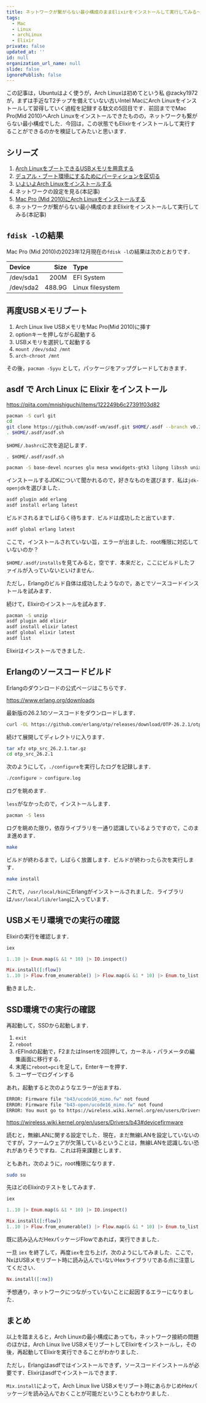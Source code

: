 ```yaml
---
title: ネットワークが繋がらない最小構成のままElixirをインストールして実行してみる〜Arch LinuxをT2チップを備えない古いIntel Macにインストールしようとする日々その5
tags:
  - Mac
  - Linux
  - archLinux
  - Elixir
private: false
updated_at: ''
id: null
organization_url_name: null
slide: false
ignorePublish: false
---
```

この記事は，Ubuntuはよく使うが，Arch Linuxは初めてという私 @zacky1972 が，まずは手近なT2チップを備えていない古いIntel MacにArch Linuxをインストールして習得していく過程を記録する駄文の5回目です．前回まででMac Pro(Mid 2010)へArch Linuxをインストールできたものの，ネットワークも繋がらない最小構成でした．今回は，この状態でもElixirをインストールして実行することができるのかを検証してみたいと思います．

## シリーズ

1. [Arch LinuxをブートできるUSBメモリを用意する](https://qiita.com/zacky1972/items/9f447f9a11f91e90f6e8)
2. [デュアル・ブート環境にするためにパーティションを区切る](https://qiita.com/zacky1972/items/4b3d8240ff1f4a599908)
3. [いよいよArch Linuxをインストールする](https://qiita.com/zacky1972/items/da1db6795b84151186ab)
4. ネットワークの設定を見る(本記事)
5. [Mac Pro (Mid 2010)にArch Linuxをインストールする](https://qiita.com/zacky1972/items/2904a0a07f9335fdb2de)
6. ネットワークが繋がらない最小構成のままElixirをインストールして実行してみる(本記事)

## `fdisk -l`の結果

Mac Pro (Mid 2010)の2023年12月現在の`fdisk -l`の結果は次のとおりです．

|Device   |Size  |Type                |
|:--------|-----:|:-------------------|
|/dev/sda1|  200M|EFI System          |
|/dev/sda2|488.9G|Linux filesystem    |


## 再度USBメモリブート

1. Arch Linux live USBメモリをMac Pro(Mid 2010)に挿す
2. optionキーを押しながら起動する
3. USBメモリを選択して起動する
4. `mount /dev/sda2 /mnt`
5. `arch-chroot /mnt`

その後，`pacman -Syyu` として，パッケージをアップグレードしておきます．

## asdf で Arch Linux に Elixir をインストール

https://qiita.com/mnishiguchi/items/122249b6c27391f03d82

```bash
pacman -S curl git
cd
git clone https://github.com/asdf-vm/asdf.git $HOME/.asdf --branch v0.13.1
. $HOME/.asdf/asdf.sh
```

`$HOME/.bashrc`に次を追記します．

```bash:.bashrc
. $HOME/.asdf/asdf.sh
```

```bash
pacman -S base-devel ncurses glu mesa wxwidgets-gtk3 libpng libssh unixodbc libxslt fop
```

インストールするJDKについて聞かれるので，好きなものを選びます．私は`jdk-openjdk`を選びました．

```bash
asdf plugin add erlang
asdf install erlang latest
```

ビルドされるまでしばらく待ちます．ビルドは成功したと出ています．

```bash
asdf global erlang latest
```

ここで，インストールされていない旨，エラーが出ました．root権限に対応していないのか？

`$HOME/.asdf/installs`を見てみると，空です．本来だと，ここにビルドしたファイルが入っていないといけません．

ただし，Erlangのビルド自体は成功したようなので，あとでソースコードインストールを試みます．

続けて，Elixirのインストールを試みます．

```bash
pacman -S unzip
asdf plugin add elixir
asdf install elixir latest
asdf global elixir latest
asdf list
```

Elixirはインストールできました．

## Erlangのソースコードビルド

Erlangのダウンロードの公式ページはこちらです．

https://www.erlang.org/downloads

最新版の26.2.1のソースコードをダウンロードします．

```bash
curl -OL https://github.com/erlang/otp/releases/download/OTP-26.2.1/otp_src_26.2.1.tar.gz
```

続けて展開してディレクトリに入ります．

```bash
tar xfz otp_src_26.2.1.tar.gz
cd otp_src_26.2.1
```

次のようにして，`./configure`を実行したログを記録します．

```bash
./configure > configure.log
```

ログを眺めます．

`less`がなかったので，インストールします．

```bash
pacman -S less
```

ログを眺めた限り，依存ライブラリを一通り認識しているようですので，このまま進めます．

```bash
make
```

ビルドが終わるまで，しばらく放置します．ビルドが終わったら次を実行します．

```bash
make install
```

これで，`/usr/local/bin`にErlangがインストールされました．ライブラリは`/usr/local/lib/erlang`に入っています．

## USBメモリ環境での実行の確認

Elixirの実行を確認します．

```bash
iex
```

```elixir
1..10 |> Enum.map(& &1 * 10) |> IO.inspect()
```

```elixir
Mix.install([:flow])
1..10 |> Flow.from_enumerable() |> Flow.map(& &1 * 10) |> Enum.to_list() |> IO.inspect()
```

動きました．

## SSD環境での実行の確認

再起動して，SSDから起動します．

1. `exit`
2. `reboot`
3. rEFIndの起動で，F2またはInsertを2回押して，カーネル・パラメータの編集画面に移行する．
4. 末尾に`reboot=pci`を足して，Enterキーを押す．
5. ユーザーでログインする

あれ，起動すると次のようなエラーが出ますね．

```bash
ERROR: Firmware file "b43/ucode16_mimo.fw" not found
ERROR: Firmware file "b43-open/ucode16_mimo.fw" not found
ERROR: You must go to https://wireless.wiki.kernel.org/en/users/Drivers/b43#devicefirmware and download the correct firmware for this driver version. Please carefully read all instructions on this website.
```

https://wireless.wiki.kernel.org/en/users/Drivers/b43#devicefirmware

読むと，無線LANに関する設定でした．現在，まだ無線LANを設定していないのですが，ファームウェアが欠落しているということは，無線LANを認識しない恐れがありそうですね．これは将来課題とします．

ともあれ，次のように，root権限になります．

```bash
sudo su
```

先ほどのElixirのテストをしてみます．

```bash
iex
```

```elixir
1..10 |> Enum.map(& &1 * 10) |> IO.inspect()
```

```elixir
Mix.install([:flow])
1..10 |> Flow.from_enumerable() |> Flow.map(& &1 * 10) |> Enum.to_list() |> IO.inspect()
```

既に読み込んだHexパッケージFlowであれば，実行できました．

一旦 `iex` を終了して，再度`iex`を立ち上げ，次のようにしてみました．ここで，NxはUSBメモリブート時に読み込んでいないHexライブラリである点に注意してください．

```elixir
Nx.install([:nx])
```

予想通り，ネットワークにつながっていないことに起因するエラーになりました．

## まとめ

以上を踏まえると，Arch Linuxの最小構成にあっても，ネットワーク接続の問題のほかは，Arch Linux live USBメモリブートしてElixirをインストールし，その後，再起動してElixirを実行できることがわかりました．

ただし，Erlangはasdfではインストールできず，ソースコードインストールが必要です．Elixirはasdfでインストールできます．

`Mix.install`によって，Arch Linux live USBメモリブート時にあらかじめHexパッケージを読み込んでおくことが可能だということもわかりました．


